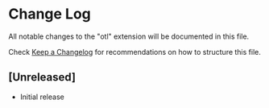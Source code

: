 # Change Log

All notable changes to the "otl" extension will be documented in this file.

Check [Keep a Changelog](http://keepachangelog.com/) for recommendations on how to structure this file.

## [Unreleased]

- Initial release
